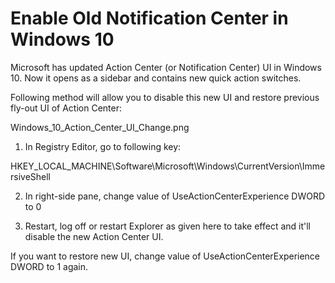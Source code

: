 <b><h1>  Enable Old Notification Center in Windows 10  </h1></b>

Microsoft has updated Action Center (or Notification Center) UI in Windows 10. Now it opens as a sidebar and contains new quick action switches.

Following method will allow you to disable this new UI and restore previous fly-out UI of Action Center:

Windows_10_Action_Center_UI_Change.png

1. In Registry Editor, go to following key:

HKEY_LOCAL_MACHINE\Software\Microsoft\Windows\CurrentVersion\ImmersiveShell

2. In right-side pane, change value of UseActionCenterExperience DWORD to 0

3. Restart, log off or restart Explorer as given here to take effect and it'll disable the new Action Center UI.

If you want to restore new UI, change value of UseActionCenterExperience DWORD to 1 again.

